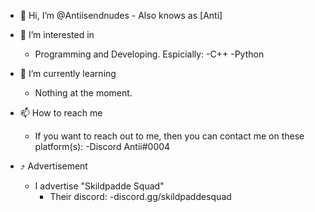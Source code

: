 - 👋 Hi, I’m @Antiisendnudes - Also knows as [Anti]

- 👀 I’m interested in
  - Programming and Developing. Espicially:
    -C++
    -Python
    

- 🌱 I’m currently learning
  - Nothing at the moment.

- 📫 How to reach me
  - If you want to reach out to me, then you can contact me on these platform(s):
    -Discord
      Antii#0004
     
     
- ⤴️ Advertisement
  - I advertise "Skildpadde Squad"
    - Their discord:
      -discord.gg/skildpaddesquad
